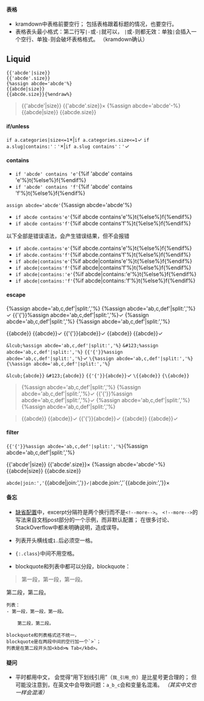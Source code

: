 #### 表格
- kramdown中表格前要空行；
包括表格跟着标题的情况，也要空行。
- 表格表头最小格式：第二行写`|-`或`-|`就可以，
`|`或`-`则都无效：单独`|`会插入一个空行、单独`-`则会破坏表格格式。
（kramdown确认）

## Liquid
```liquid{%raw%}
{{'abcde'|size}}
{{'abcde'.size}}
{%assign abcde='abcde'%}
{{abcde|size}}
{{abcde.size}}{%endraw%}
```
>{{'abcde'|size}}
{{'abcde'.size}}×
{%assign abcde='abcde'-%}
{{abcde|size}}
{{abcde.size}}

#### if/unless

`if a.categories|size<=1`×|`if a.categories.size<=1`✓
`if a.slug|contains:'：'`×|`if a.slug contains'：'`✓

#### contains
- `if 'abcde' contains 'e'`{%if 'abcde' contains 'e'%}t{%else%}f{%endif%}
- `if 'abcde' contains 'f'`{%if 'abcde' contains 'f'%}t{%else%}f{%endif%}

`assign abcde='abcde'`{%assign abcde='abcde'%}
- `if abcde contains'e'`{%if abcde contains'e'%}t{%else%}f{%endif%}
- `if abcde contains'f'`{%if abcde contains'f'%}t{%else%}f{%endif%}

以下全部是错误语法，会产生错误结果，但不会报错
- `if abcde.contains'e'`{%if abcde.contains'e'%}t{%else%}f{%endif%}
- `if abcde.contains'f'`{%if abcde.contains'f'%}t{%else%}f{%endif%}
- `if abcde|contains'e'`{%if abcde|contains'e'%}t{%else%}f{%endif%}
- `if abcde|contains'f'`{%if abcde|contains'f'%}t{%else%}f{%endif%}
- `if abcde|contains:'e'`{%if abcde|contains:'e'%}t{%else%}f{%endif%}
- `if abcde|contains:'f'`{%if abcde|contains:'f'%}t{%else%}f{%endif%}

#### escape
&lcub;%assign abcde='ab,c,def'\|split:','%}
&#123;%assign abcde='ab,c,def'\|split:','%}✓
{{'{'}}%assign abcde='ab,c,def'\|split:','%}✓
\{%assign abcde='ab,c,def'\|split:','%}
{\%assign abcde='ab,c,def'\|split:','%}

&lcub;{abcde}}
&#123;{abcde}}✓
{{'{'}}{abcde}}✓
\{{abcde}}
{\{abcde}}✓

`&lcub;%assign abcde='ab,c,def'|split:','%}`
`&#123;%assign abcde='ab,c,def'|split:','%}`
`{{'{'}}%assign abcde='ab,c,def'|split:','%}`✓
`\{%assign abcde='ab,c,def'|split:','%}`
`{\%assign abcde='ab,c,def'|split:','%}`

`&lcub;{abcde}}`
`&#123;{abcde}}`
`{{'{'}}{abcde}}`✓
`\{{abcde}}`
`{\{abcde}}`

>&lcub;%assign abcde='ab,c,def'|split:','%}
>&#123;%assign abcde='ab,c,def'|split:','%}✓
>{{'{'}}%assign abcde='ab,c,def'|split:','%}✓
>\{%assign abcde='ab,c,def'|split:','%}
>{\%assign abcde='ab,c,def'|split:','%}

>&lcub;{abcde}}
>&#123;{abcde}}✓
>{{'{'}}{abcde}}✓
>\{{abcde}}
>{\{abcde}}✓

#### filter
`{{'{'}}%assign abcde='ab,c,def'|split:','%}`{%assign abcde='ab,c,def'|split:','%}

{{'abcde'|size}}
{{'abcde'.size}}×
{%assign abcde='abcde'-%}
{{abcde|size}}
{{abcde.size}}

`abcde|join:','`{{abcde|join:','`}}✓|`abcde.join:','`{{abcde.join:','}}×

#### 备忘
- [缺省配置]中，excerpt分隔符是两个换行而不是`<!--more-->`。
`<!--more-->`的写法来自文档post部分的一个示例，而非默认配置；
在很多讨论、StackOverflow中都未明确说明，造成误导。

- 列表开头横线或`1.`后必须空一格。
- `{:.class}`中间不用空格。

- blockquote和列表中都可以分段，blockquote：
>第一段，第一段，第一段。
>
第二段，第二段。

	列表：
	- 第一段，第一段，第一段。

		第二段，第二段。
	
	blockquote和列表格式还不统一，
	blockquote是在两段中间的空行加一个`>`；
	列表是在第二段开头加<kbd>↹ Tab</kbd>。

[缺省配置]:https://jekyllrb.com/docs/configuration/default/

#### 疑问
- 平时都用中文，
会觉得“用下划线引用”（`我_引用_你`）是比星号更合理的；
但可能没注意到，在英文中会导致问题：`a_b_c`会和变量名混淆。
*（其实中文也一样会混淆）*
